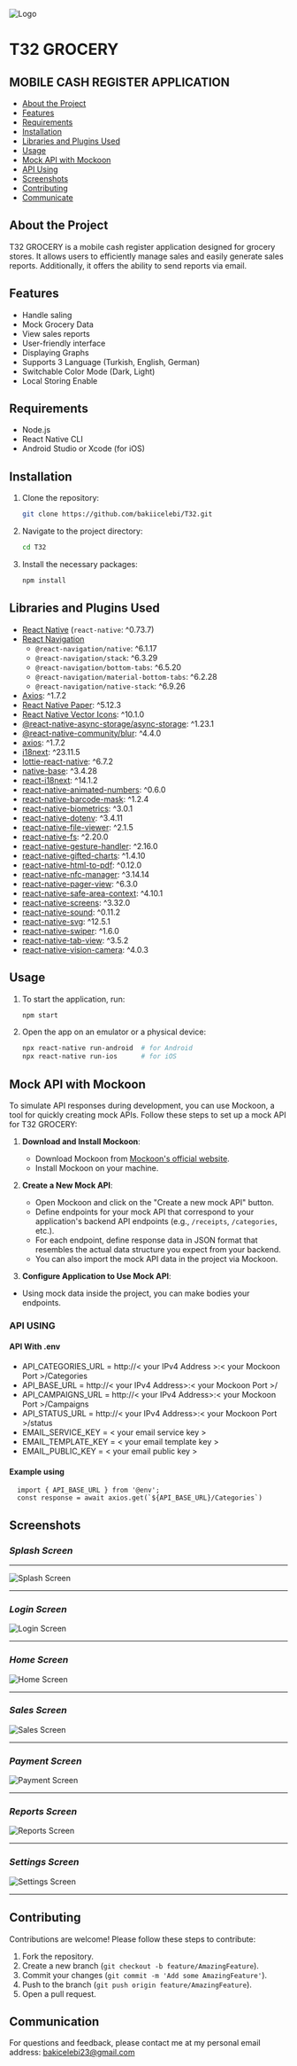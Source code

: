 
![Logo](ReadMeImages/T32_logo.png)

    
# T32 GROCERY 
## MOBILE CASH REGISTER APPLICATION

- [About the Project](#about-the-project)
- [Features](#features)
- [Requirements](#requirements)
- [Installation](#installation)
- [Libraries and Plugins Used](#libraries-and-plugins-used)
- [Usage](#usage)
- [Mock API with Mockoon](#mock-api-with-mockoon)
- [API Using](#api-using)
- [Screenshots](#screenshots)
- [Contributing](#contributing)
- [Communicate](#communication)


## About the Project
T32 GROCERY is a mobile cash register application designed for grocery stores. It allows users to efficiently manage sales and easily generate sales reports. Additionally, it offers the ability to send reports via email.


## Features
- Handle saling
- Mock Grocery Data
- View sales reports
- User-friendly interface
- Displaying Graphs
- Supports 3 Language (Turkish, English, German)
- Switchable Color Mode (Dark, Light)
- Local Storing Enable

## Requirements
- Node.js
- React Native CLI
- Android Studio or Xcode (for iOS)

## Installation
1. Clone the repository:
    ```bash
    git clone https://github.com/bakiicelebi/T32.git
    ```
2. Navigate to the project directory:
    ```bash
    cd T32
    ```
3. Install the necessary packages:
    ```bash
    npm install
    ```

## Libraries and Plugins Used

- [React Native](https://reactnative.dev/) (`react-native`: ^0.73.7)
- [React Navigation](https://reactnavigation.org/)
  - `@react-navigation/native`: ^6.1.17
  - `@react-navigation/stack`: ^6.3.29
  - `@react-navigation/bottom-tabs`: ^6.5.20
  - `@react-navigation/material-bottom-tabs`: ^6.2.28
  - `@react-navigation/native-stack`: ^6.9.26
- [Axios](https://axios-http.com/): ^1.7.2
- [React Native Paper](https://callstack.github.io/react-native-paper/): ^5.12.3
- [React Native Vector Icons](https://github.com/oblador/react-native-vector-icons): ^10.1.0
- [@react-native-async-storage/async-storage](https://github.com/react-native-async-storage/async-storage): ^1.23.1
- [@react-native-community/blur](https://github.com/react-native-community/react-native-blur): ^4.4.0
- [axios](https://axios-http.com/): ^1.7.2
- [i18next](https://www.i18next.com/): ^23.11.5
- [lottie-react-native](https://github.com/lottie-react-native/lottie-react-native): ^6.7.2
- [native-base](https://nativebase.io/): ^3.4.28
- [react-i18next](https://react.i18next.com/): ^14.1.2
- [react-native-animated-numbers](https://github.com/n4kz/react-native-animated-numbers): ^0.6.0
- [react-native-barcode-mask](https://github.com/alesgenova/react-native-barcode-mask): ^1.2.4
- [react-native-biometrics](https://github.com/SelfLender/react-native-biometrics): ^3.0.1
- [react-native-dotenv](https://github.com/goatandsheep/react-native-dotenv): ^3.4.11
- [react-native-file-viewer](https://github.com/vinzscam/react-native-file-viewer): ^2.1.5
- [react-native-fs](https://github.com/itinance/react-native-fs): ^2.20.0
- [react-native-gesture-handler](https://github.com/software-mansion/react-native-gesture-handler): ^2.16.0
- [react-native-gifted-charts](https://github.com/FaridSafi/react-native-gifted-charts): ^1.4.10
- [react-native-html-to-pdf](https://github.com/christopherdro/react-native-html-to-pdf): ^0.12.0
- [react-native-nfc-manager](https://github.com/whitedogg13/react-native-nfc-manager): ^3.14.14
- [react-native-pager-view](https://github.com/callstack/react-native-pager-view): ^6.3.0
- [react-native-safe-area-context](https://github.com/th3rdwave/react-native-safe-area-context): ^4.10.1
- [react-native-screens](https://github.com/software-mansion/react-native-screens): ^3.32.0
- [react-native-sound](https://github.com/zmxv/react-native-sound): ^0.11.2
- [react-native-svg](https://github.com/react-native-svg/react-native-svg): ^12.5.1
- [react-native-swiper](https://github.com/leecade/react-native-swiper): ^1.6.0
- [react-native-tab-view](https://github.com/react-native-tab-view/react-native-tab-view): ^3.5.2
- [react-native-vision-camera](https://github.com/mrousavy/react-native-vision-camera): ^4.0.3

## Usage
1. To start the application, run:
    ```bash
    npm start
    ```
2. Open the app on an emulator or a physical device:
    ```bash
    npx react-native run-android  # for Android
    npx react-native run-ios      # for iOS
    ```
## Mock API with Mockoon

To simulate API responses during development, you can use Mockoon, a tool for quickly creating mock APIs. Follow these steps to set up a mock API for T32 GROCERY:

1. **Download and Install Mockoon**:
   - Download Mockoon from [Mockoon's official website](https://mockoon.com/).
   - Install Mockoon on your machine.

2. **Create a New Mock API**:
   - Open Mockoon and click on the "Create a new mock API" button.
   - Define endpoints for your mock API that correspond to your application's backend API endpoints (e.g., `/receipts`, `/categories`, etc.).
   - For each endpoint, define response data in JSON format that resembles the actual data structure you expect from your backend.
   - You can also import the mock API data in the project via Mockoon.

3. **Configure Application to Use Mock API**:

- Using mock data inside the project, you can make bodies your endpoints.


### API USING


#### API With .env

- API_CATEGORIES_URL = http://< your IPv4 Address >:< your Mockoon Port >/Categories
- API_BASE_URL = http://< your IPv4 Address>:< your Mockoon Port >/
- API_CAMPAIGNS_URL = http://< your IPv4 Address>:< your Mockoon Port >/Campaigns
- API_STATUS_URL = http://< your IPv4 Address>:< your Mockoon Port >/status
- EMAIL_SERVICE_KEY = < your email service key >
- EMAIL_TEMPLATE_KEY = < your email template key >
- EMAIL_PUBLIC_KEY = < your email public key >

#### Example using
``` tsx
  import { API_BASE_URL } from '@env';
  const response = await axios.get(`${API_BASE_URL}/Categories`)
```

## Screenshots

### *Splash Screen*
---
![Splash Screen](ReadMeImages/splash.png)

---
### *Login Screen*
![Login Screen](ReadMeImages/login.png)

---
### *Home Screen*
![Home Screen](ReadMeImages/home.png)

---
### *Sales Screen*
![Sales Screen](ReadMeImages/sale.png)

---
### *Payment Screen*
![Payment Screen](ReadMeImages/payment.png)

---
### *Reports Screen*
![Reports Screen](ReadMeImages/reports.png)

---
### *Settings Screen*  
![Settings Screen](ReadMeImages/settings.png)

---


## Contributing
Contributions are welcome! Please follow these steps to contribute:
1. Fork the repository.
2. Create a new branch (`git checkout -b feature/AmazingFeature`).
3. Commit your changes (`git commit -m 'Add some AmazingFeature'`).
4. Push to the branch (`git push origin feature/AmazingFeature`).
5. Open a pull request.


## Communication
For questions and feedback, please contact me at my personal email address:
bakicelebi23@gmail.com
